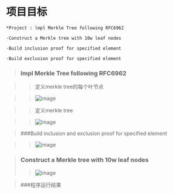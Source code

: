 # **项目目标**

    *Project : lmpl Merkle Tree following RFC6962

    ·Construct a Merkle tree with 10w leaf nodes

    ·Build inclusion proof for specified element

    ·Build exclusion proof for specified element

> ### lmpl Merkle Tree following RFC6962

>> 定义merkle tree的每个叶节点

>> ![image](https://user-images.githubusercontent.com/83112683/181742967-f1b8a071-fb09-4721-911c-09496b75c33b.png)

>> 定义merkle tree

>> ![image](https://user-images.githubusercontent.com/83112683/181744512-bbc9e495-8f05-421b-a7df-21873f7bfd86.png)

> ###Build inclusion and exclusion proof for specified element

>> ![image](https://user-images.githubusercontent.com/83112683/181744402-2bf72b9b-7e93-4e73-b211-c19db2a4b471.png)

> ### Construct a Merkle tree with 10w leaf nodes
>> ![image](https://user-images.githubusercontent.com/83112683/181744359-c5a5f9b1-e496-4853-9fed-449f1c6cdcf8.png)

> ###程序运行结果

